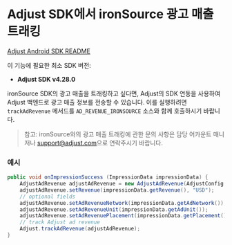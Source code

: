 # Adjust SDK에서 ironSource 광고 매출 트래킹

[Adjust Android SDK README][android-readme]

이 기능에 필요한 최소 SDK 버전:

- **Adjust SDK v4.28.0**

ironSource SDK의 광고 매출을 트래킹하고 싶다면, Adjust의 SDK 연동을 사용하여 Adjust 백엔드로 광고 매출 정보를 전송할 수 있습니다. 이를 실행하려면 `trackAdRevenue` 메서드를 `AD_REVENUE_IRONSOURCE` 소스와 함께 호출하시기 바랍니다.

> 참고: ironSource와의 광고 매출 트래킹에 관한 문의 사항은 담당 어카운트 매니저나 [support@adjust.com](mailto:support@adjust.com)으로 연락주시기 바랍니다.

### 예시

```java
public void onImpressionSuccess (ImpressionData impressionData) {
    AdjustAdRevenue adjustAdRevenue = new AdjustAdRevenue(AdjustConfig.AD_REVENUE_IRONSOURCE);
    adjustAdRevenue.setRevenue(impressionData.getRevenue(), "USD");
    // optional fields
    adjustAdRevenue.setAdRevenueNetwork(impressionData.getAdNetwork());
    adjustAdRevenue.setAdRevenueUnit(impressionData.getAdUnit());
    adjustAdRevenue.setAdRevenuePlacement(impressionData.getPlacement());
    // track Adjust ad revenue
    Adjust.trackAdRevenue(adjustAdRevenue);
}
```

[android-readme]:    https://github.com/adjust/android_sdk/blob/master/doc/korean/README.md

